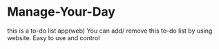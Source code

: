 # Manage-Your-Day
this is a to-do list app(web)
You can add/ remove this to-do list by using website. Easy to use and control
